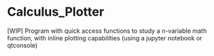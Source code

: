 # Calculus_Plotter  
[WIP] Program with quick access functions to study a n-variable math function, with inline plotting capabilities (using a jupyter notebook or qtconsole)
